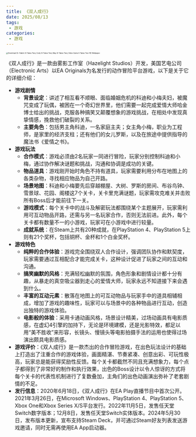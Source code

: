 ```yaml
---
title: 《双人成行》
date: 2025/08/13
tags:
 - 游戏
categories:
 - 游戏
---
```


<img src="https://images4.alphacoders.com/114/thumb-1920-1148443.jpg" alt="Download Dr. Hakim (It Takes Two) Cody (It Takes Two) May (It Takes Two) Video Game It Takes Two HD Wallpaper" style="zoom: 33%;" />

《双人成行》是一款由雾影工作室（Hazelight Studios）开发，美国艺电公司（Electronic Arts）以EA Originals为名发行的动作冒险平台游戏，以下是关于它的详细介绍：

- **游戏剧情**
    - **背景设定**：讲述了相互看不顺眼、面临婚姻危机的科迪和小梅夫妇，被魔咒变成了玩偶，被困在一个奇幻世界里，他们需要一起完成爱情大师哈金博士给出的挑战，克服各种搞笑又颠覆想象的游戏挑战，在相处中发现真挚情感，挽救他们破裂的关系。
    - **主要角色**：包括男主角科迪，一名家庭主夫；女主角小梅，职业为工程师，是家里的经济支柱；还有他们的女儿罗斯，以及在旅途中提供指导的魔法书《爱情之书》。
- **游戏玩法**
    - **合作模式**：游戏必须由2名玩家一同进行冒险，玩家分别控制科迪和小梅，通过协作解决谜题和挑战，沟通和协调是成功的关键。
    - **物品道具**：游戏刚开始时角色不持有道具，玩家需要利用分布在地图上的各类杂物，寻找相应物品为自己开路。
    - **场景地图**：科迪和小梅要先后穿越棚屋、大树、罗斯的房间、布谷鸟钟、雪景球、花园、阁楼这7个关卡，关卡里充满谜题，玩家需攻克难关并击败所有Boss后才能前往下一关。
    - **游戏模式**：每个关卡中的战斗及解密玩法都围绕某个主题展开，玩家需利用可互动物品开路，还需与另一名玩家合作，否则无法前进。此外，每个关卡都有数量不一的小游戏，玩家可在小游戏中进行较量。
    - **成就系统**：在Steam上共有20种成就，在PlayStation 4、PlayStation 5上则有21个奖杯，包括铜杯、金杯和1个白金奖杯。
- **游戏特色**
    - **纯粹的合作体验**：游戏完全围绕双人合作设计，强调团队协作和默契度，玩家需要通过互相配合才能完成关卡，这种设计促进了玩家之间的互动和沟通。
    - **搞笑幽默的风格**：充满轻松幽默的氛围，角色形象和剧情设计都十分有趣，从暴走的真空吸尘器到走心的爱情大师，玩家永远不知道接下来会遇到什么。
    - **丰富的互动元素**：散落在地图上的可互动物品与玩家手中的道具相辅相成，增加了游戏的趣味性，玩家可以与场景中的各种物品进行互动，创造出独特的游戏体验。
    - **电影般的体验**：采用卡通动画风格，场景设计精美，过场动画具有电影质感，在虚幻4引擎的加持下，无论是环境建模，还是光影特效，都足以用“美不胜收”来形容，长镜头、慢镜头等电影拍摄手法的运用也使得过场演出颇具电影质感。
- **游戏评价**：《双人成行》是一款杰出的合作冒险游戏，在出色玩法设计的基础上打造出了注重合作的游戏体验，画面精湛、节奏紧凑、创意出彩、可玩性极高，玩家总是能获得奖励性反馈。每个关卡都截然不同且充满想象力，每个点子都得到了非常好的制作和执行效果，出色的Boss设计以令人惊讶的方式将每个关卡的代表性机制进行了复数叠加，主角们的出色动画演出弥补了老套剧情的不足。
- **发行信息**：2020年6月18日，《双人成行》在EA Play直播节目中首次公开。2021年3月26日，在Microsoft Windows、PlayStation 4、PlayStation 5、Xbox One和Xbox Series X/S平台发行。2022年11月5日，发售任天堂Switch数字版本；12月8日，发售任天堂Switch实体版本。2024年5月30日，发布版本更新，宣布支持Steam Deck，并可通过Steam好友列表发送游戏邀请，同时无需再使用EA App启动器。

